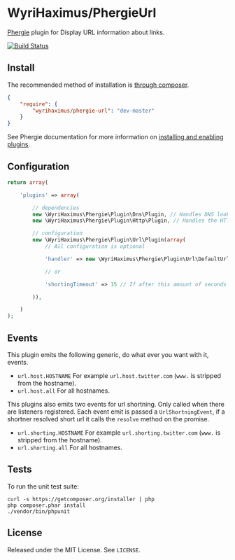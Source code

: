 # WyriHaximus/PhergieUrl

[Phergie](http://github.com/phergie/phergie-irc-bot-react/) plugin for Display URL information about links.

[![Build Status](https://secure.travis-ci.org/WyriHaximus/PhergieUrl.png?branch=master)](http://travis-ci.org/WyriHaximus/PhergieUrl)

## Install

The recommended method of installation is [through composer](http://getcomposer.org).

```JSON
{
    "require": {
        "wyrihaximus/phergie-url": "dev-master"
    }
}
```

See Phergie documentation for more information on
[installing and enabling plugins](https://github.com/phergie/phergie-irc-bot-react/wiki/Usage#plugins).

## Configuration

```php
return array(

    'plugins' => array(

        // dependencies
        new \WyriHaximus\Phergie\Plugin\Dns\Plugin, // Handles DNS lookups for the HTTP plugin
        new \WyriHaximus\Phergie\Plugin\Http\Plugin, // Handles the HTTP requests for this plugin

        // configuration
        new \WyriHaximus\Phergie\Plugin\Url\Plugin(array(
            // All configuration is optional

            'handler' => new \WyriHaximus\Phergie\Plugin\Url\DefaultUrlHandler(), // URL handler that creates a formatted message based on the URL

            // or

            'shortingTimeout' => 15 // If after this amount of seconds no url shortner has come up with a short URL the normal URL will be used. (Not in effect when there are no shortners listening.)

        )),

    )
);
```

## Events

This plugin emits the following generic, do what ever you want with it, events.

* `url.host.HOSTNAME` For example `url.host.twitter.com` (`www.` is stripped from the hostname).
* `url.host.all` For all hostnames.

This plugins also emits two events for url shortning. Only called when there are listeners registered. Each event emit is passed a `UrlShortningEvent`, if a shortner resolved short url it calls the `resolve` method on the promise.

* `url.shorting.HOSTNAME` For example `url.shorting.twitter.com` (`www.` is stripped from the hostname).
* `url.shorting.all` For all hostnames.

## Tests

To run the unit test suite:

```
curl -s https://getcomposer.org/installer | php
php composer.phar install
./vendor/bin/phpunit
```

## License

Released under the MIT License. See `LICENSE`.
